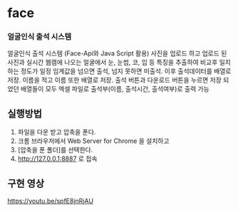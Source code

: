 # face

### 얼굴인식 출석 시스템


얼굴인식 출석 시스템 (Face-Api와 Java Script 활용) 사진을 업로드 하고 업로드 된 사진과 실시간 웹캠에 나오는 얼굴에서 눈, 눈썹, 코, 입 등 특징을 추출하여 비교후 일치 하는 정도가 일정 임계값을 넘으면 출석, 넘지 못하면 미출석. 이후 출석데이터를 배열로 저장. 이름을 적고 이름 또한 배열로 저장. 출석 버튼과 다운로드 버튼을 누르면 저장 되었던 배열들이 모두 엑셀 파일로 출석부(이름, 출석시간, 출석여부)로 출력 가능


## 실행방법
1. 파일을 다운 받고 압축을 푼다.
2. 크롬 브라우저에서 Web Server for Chrome 을 설치하고
3. [압축을 푼 폴더]를 선택한다.
4. http://127.0.0.1:8887 로 접속


## 구현 영상
https://youtu.be/spfE8jnRjAU
